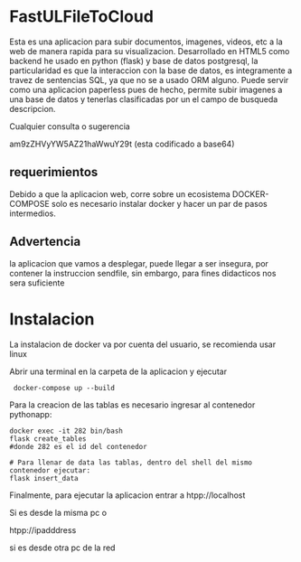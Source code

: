 # FastULFileToCloud

Esta es una aplicacion para subir documentos,  imagenes, videos, etc a la web de manera rapida para su visualizacion. Desarrollado en HTML5  como backend he usado  en python (flask) y base de datos postgresql, la particularidad es que la interaccion con la base de datos, es integramente a travez de sentencias SQL, ya que no se a usado ORM alguno. Puede servir como una aplicacion paperless pues de hecho, permite subir imagenes a una base de datos y tenerlas clasificadas por un el campo de busqueda descripcion.

Cualquier consulta o sugerencia  

 am9zZHVyYW5AZ21haWwuY29t   (esta codificado a base64)


## requerimientos

Debido a que la aplicacion web, corre sobre un ecosistema DOCKER-COMPOSE solo es necesario instalar docker y hacer un par de pasos intermedios.

## Advertencia
 la aplicacion que vamos a desplegar, puede llegar a ser insegura, por contener la instruccion sendfile, sin embargo, para fines didacticos nos sera suficiente

# Instalacion

La instalacion de docker va por cuenta del usuario, se recomienda usar linux

Abrir una terminal en la carpeta de la aplicacion y ejecutar

```console
 docker-compose up --build
```

Para la creacion de las tablas  es necesario ingresar al contenedor pythonapp:

```console
docker exec -it 282 bin/bash
flask create_tables
#donde 282 es el id del contenedor

# Para llenar de data las tablas, dentro del shell del mismo contenedor ejecutar:
flask insert_data
```

Finalmente, para ejecutar la aplicacion entrar a htpp://localhost

Si es desde la misma pc o

htpp://ipadddress

si es desde otra pc de la red
